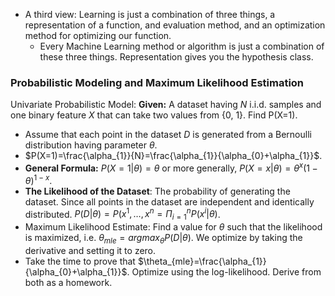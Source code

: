 * A third view: Learning is just a combination of three things, a representation of a function, and evaluation method, and an optimization method for optimizing our function. 
	* Every Machine Learning method or algorithm is just a combination of these three things. Representation gives you the hypothesis class. 
### Probabilistic Modeling and Maximum Likelihood Estimation
Univariate Probabilistic Model:
**Given:** A dataset having *N* i.i.d. samples and one binary feature *X* that can take two values from {0, 1}. Find P(X=1). 
* Assume that each point in the dataset $D$ is generated from a Bernoulli distribution having parameter $\theta$. 
* $P(X=1)=\frac{\alpha_{1}}{N}=\frac{\alpha_{1}}{\alpha_{0}+\alpha_{1}}$. 
* **General Formula:** $P(X=1|\theta)=\theta$ or more generally, $P(X=x|\theta)=\theta^{x}(1-\theta)^{1-x}$. 
* **The Likelihood of the Dataset**: The probability of generating the dataset. Since all points in the dataset are independent and identically distributed. $P(D|\theta)=P(x^{1},\dots,x^{n}= \Pi^{n}_{i=1}P(x^{i}|\theta)$. 
* Maximum Likelihood Estimate: Find a value for $\theta$ such that the likelihood is maximized, i.e. $\theta_{mle}=arg max_{\theta}P(D|\theta)$. We optimize by taking the derivative and setting it to zero. 
* Take the time to prove that $\theta_{mle}=\frac{\alpha_{1}}{\alpha_{0}+\alpha_{1}}$. Optimize using the log-likelihood. Derive from both as a homework. 